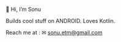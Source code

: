 👋 Hi, I’m Sonu 

Builds cool stuff on ANDROID. Loves Kotlin. 

Reach me at : ✉ sonu.etm@gmail.com

<!---
sonu-sanjeev/sonu-sanjeev is a ✨ special ✨ repository because its `README.md` (this file) appears on your GitHub profile.
You can click the Preview link to take a look at your changes.
--->
